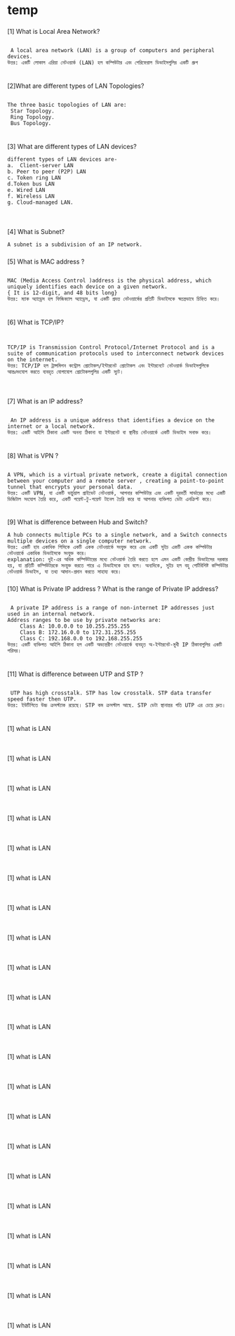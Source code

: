 # temp

###
[1] What is Local Area Network?
```

 A local area network (LAN) is a group of computers and peripheral devices.
উত্তর: একটি লোকাল এরিয়া নেটওয়ার্ক (LAN) হল কম্পিউটার এবং পেরিফেরাল ডিভাইসগুলির একটি গ্রুপ


```


###
[2]What are different types of LAN Topologies?
```

The three basic topologies of LAN are:
 Star Topology.
 Ring Topology.
 Bus Topology.


```

###
[3] What are different types of LAN devices?
```
different types of LAN devices are-
a.	Client-server LAN
b. Peer to peer (P2P) LAN
c. Token ring LAN
d.Token bus LAN
e. Wired LAN
f. Wireless LAN
g. Cloud-managed LAN.



```

###
[4] What is Subnet?
```
A subnet is a subdivision of an IP network.

```

###
[5] What is MAC address ?
```

MAC (Media Access Control )address is the physical address, which uniquely identifies each device on a given network.
{ It is 12-digit, and 48 bits long}
উত্তর: ম্যাক অ্যাড্রেস হল ফিজিক্যাল অ্যাড্রেস, যা একটি প্রদত্ত নেটওয়ার্কের প্রতিটি ডিভাইসকে স্বতন্ত্রভাবে চিহ্নিত করে।


```

###
[6] What is TCP/IP?
```


TCP/IP is Transmission Control Protocol/Internet Protocol and is a suite of communication protocols used to interconnect network devices on the internet. 
উত্তর: TCP/IP হল ট্রান্সমিশন কন্ট্রোল প্রোটোকল/ইন্টারনেট প্রোটোকল এবং ইন্টারনেটে নেটওয়ার্ক ডিভাইসগুলিকে আন্তঃসংযোগ করতে ব্যবহৃত যোগাযোগ প্রোটোকলগুলির একটি স্যুট।



```

###
[7] What is an IP address?
```

 An IP address is a unique address that identifies a device on the internet or a local network.
উত্তর: একটি আইপি ঠিকানা একটি অনন্য ঠিকানা যা ইন্টারনেট বা স্থানীয় নেটওয়ার্কে একটি ডিভাইস সনাক্ত করে।


```

###
[8] What is VPN ?
```

A VPN, which is a virtual private network, create a digital connection between your computer and a remote server , creating a point-to-point tunnel that encrypts your personal data.
উত্তর: একটি VPN, যা একটি ভার্চুয়াল প্রাইভেট নেটওয়ার্ক, আপনার কম্পিউটার এবং একটি দূরবর্তী সার্ভারের মধ্যে একটি ডিজিটাল সংযোগ তৈরি করে, একটি পয়েন্ট-টু-পয়েন্ট টানেল তৈরি করে যা আপনার ব্যক্তিগত ডেটা এনক্রিপ্ট করে।


```


###
[9]  What is difference between Hub and Switch?
```
A hub connects multiple PCs to a single network, and a Switch connects multiple devices on a single computer network.
উত্তর: একটি হাব একাধিক পিসিকে একটি একক নেটওয়ার্কে সংযুক্ত করে এবং একটি সুইচ একটি একক কম্পিউটার নেটওয়ার্কে একাধিক ডিভাইসকে সংযুক্ত করে।
explanation: দুই-এর অধিক কম্পিউটারের মধ্যে নেটওয়ার্ক তৈরি করতে হলে এমন একটি কেন্দ্রীয় ডিভাইসের দরকার হয়, যা প্রতিটি কম্পিউটারকে সংযুক্ত করতে পারে এ ডিভাইসকে হাব বলে। অন্যদিকে, সুইচ হল বহু পোর্টবিশিষ্ট কম্পিউটার নেটওয়ার্ক ডিভাইস, যা তথ্য আদান-প্রদান করতে সাহায্য করে।

```


###
[10] What is Private IP address ? What is the range of Private IP address?
```

 A private IP address is a range of non-internet IP addresses just used in an internal network.
Address ranges to be use by private networks are:
    Class A: 10.0.0.0 to 10.255.255.255
    Class B: 172.16.0.0 to 172.31.255.255
    Class C: 192.168.0.0 to 192.168.255.255
উত্তর: একটি ব্যক্তিগত আইপি ঠিকানা হল একটি অভ্যন্তরীণ নেটওয়ার্কে ব্যবহৃত অ-ইন্টারনেট-মুখী IP ঠিকানাগুলির একটি পরিসর।


```


###
[11] What is difference between UTP and STP ?
```

 UTP has high crosstalk. STP has low crosstalk. STP data transfer speed faster then UTP.
উত্তর: ইউটিপিতে উচ্চ ক্রসস্ট্যাক রয়েছে। STP কম ক্রসস্টাল আছে. STP ডেটা স্থানান্তর গতি UTP এর চেয়ে দ্রুত।


```
###
[1] what is LAN
```


```
###
[1] what is LAN
```


```
###
[1] what is LAN
```


```
###
[1] what is LAN
```


```
###
[1] what is LAN
```


```
###
[1] what is LAN
```


```
###
[1] what is LAN
```


```
###
[1] what is LAN
```


```
###
[1] what is LAN
```


```
###
[1] what is LAN
```


```
###
[1] what is LAN
```


```
###
[1] what is LAN
```


```
###
[1] what is LAN
```


```
###
[1] what is LAN
```


```
###
[1] what is LAN
```


```
###
[1] what is LAN
```


```
###
[1] what is LAN
```


```
###
[1] what is LAN
```


```
###
[1] what is LAN
```


```
###
[1] what is LAN
```


```
###
[1] what is LAN
```


```
